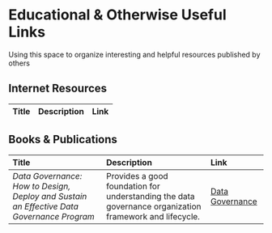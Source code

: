 # Educational & Otherwise Useful Links

<p>Using this space to organize interesting and helpful resources published by others</p>

## Internet Resources
|Title  |Description  |Link |
|---    |---          |---  |


## Books & Publications
<table>
  <thead>
    <tr align="left">
      <th>Title</th>
      <th>Description</th>
      <th>Link</th>
    </tr>
  </thead>
  <tbody>
    <tr>
      <td><em> Data Governance: How to Design, Deploy and Sustain an Effective Data Governance Program </em></td>
      <td> Provides a good foundation for understanding the data governance organization framework and lifecycle. </td>
      <td><a href="https://www.amazon.com/Data-Governance-Effective-Kaufmann-Intelligence/dp/0124158293" title="Amazon"> Data Governance </a></td>
    </tr>
  </tbody>
</table>
